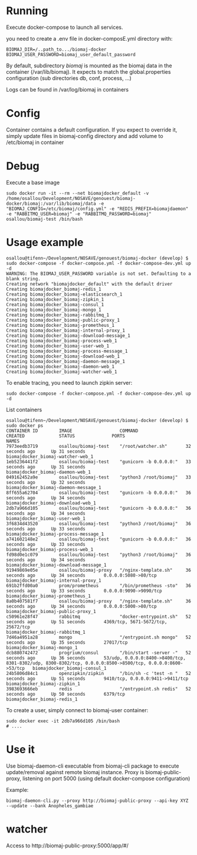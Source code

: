 # Running

Execute docker-compose to launch all services.

you need to create a .env file in docker-composE.yml directory with:

    BIOMAJ_DIR=/..path_to.../biomaj-docker
    BIOMAJ_USER_PASSWORD=biomaj_user_default_password

By default, subdirectory *biomaj* is mounted as the biomaj data in the container (/var/lib/biomaj). It expects to match the global.properties configuration (sub directories db, conf, process, ...)

Logs can be found in /var/log/biomaj in containers

# Config

Container contains a default configuration. If you expect to override it, simply update files in biomaj-config directory and add volume to /etc/biomaj in container


# Debug

Execute a base image

    sudo docker run -it --rm --net biomajdocker_default -v /home/osallou/Development/NOSAVE/genouest/biomaj-docker/biomaj:/var/lib/biomaj/data -e "BIOMAJ_CONFIG=/etc/biomaj/config.yml" -e "REDIS_PREFIX=biomajdaemon" -e "RABBITMQ_USER=biomaj" -e "RABBITMQ_PASSWORD=biomaj" osallou/biomaj-test /bin/bash


# Usage example

    osallou@tifenn~/Development/NOSAVE/genouest/biomaj-docker (develop) $ sudo docker-compose -f docker-compose.yml -f docker-compose-dev.yml up -d
    WARNING: The BIOMAJ_USER_PASSWORD variable is not set. Defaulting to a blank string.
    Creating network "biomajdocker_default" with the default driver
    Creating biomajdocker_biomaj-redis_1
    Creating biomajdocker_biomaj-elasticsearch_1
    Creating biomajdocker_biomaj-zipkin_1
    Creating biomajdocker_biomaj-consul_1
    Creating biomajdocker_biomaj-mongo_1
    Creating biomajdocker_biomaj-rabbitmq_1
    Creating biomajdocker_biomaj-public-proxy_1
    Creating biomajdocker_biomaj-prometheus_1
    Creating biomajdocker_biomaj-internal-proxy_1
    Creating biomajdocker_biomaj-download-message_1
    Creating biomajdocker_biomaj-process-web_1
    Creating biomajdocker_biomaj-user-web_1
    Creating biomajdocker_biomaj-process-message_1
    Creating biomajdocker_biomaj-download-web_1
    Creating biomajdocker_biomaj-daemon-message_1
    Creating biomajdocker_biomaj-daemon-web_1
    Creating biomajdocker_biomaj-watcher-web_1

To enable tracing, you need to launch zipkin server:

    sudo docker-compose -f docker-compose.yml -f docker-compose-dev.yml up -d

List containers

    osallou@tifenn~/Development/NOSAVE/genouest/biomaj-docker (develop) $ sudo docker ps
    CONTAINER ID        IMAGE                  COMMAND                  CREATED             STATUS              PORTS                                                                                                        NAMES
    7973eedb3719        osallou/biomaj-test    "/root/watcher.sh"       32 seconds ago      Up 31 seconds                                                                                                                    biomajdocker_biomaj-watcher-web_1
    1eb5236441f2        osallou/biomaj-test    "gunicorn -b 0.0.0.0:"   33 seconds ago      Up 31 seconds                                                                                                                    biomajdocker_biomaj-daemon-web_1
    049162452a9e        osallou/biomaj-test    "python3 /root/biomaj"   33 seconds ago      Up 32 seconds                                                                                                                    biomajdocker_biomaj-daemon-message_1
    8ff655a62704        osallou/biomaj-test    "gunicorn -b 0.0.0.0:"   36 seconds ago      Up 34 seconds                                                                                                                    biomajdocker_biomaj-download-web_1
    2db7a966d105        osallou/biomaj-test    "gunicorn -b 0.0.0.0:"   36 seconds ago      Up 34 seconds                                                                                                                    biomajdocker_biomaj-user-web_1
    3f6834d43520        osallou/biomaj-test    "python3 /root/biomaj"   36 seconds ago      Up 33 seconds                                                                                                                    biomajdocker_biomaj-process-message_1
    a741602148e2        osallou/biomaj-test    "gunicorn -b 0.0.0.0:"   36 seconds ago      Up 33 seconds                                                                                                                    biomajdocker_biomaj-process-web_1
    fd98d0e1c079        osallou/biomaj-test    "python3 /root/biomaj"   36 seconds ago      Up 34 seconds                                                                                                                    biomajdocker_biomaj-download-message_1
    91949869e05e        osallou/biomaj-proxy   "/nginx-template.sh"     36 seconds ago      Up 34 seconds       0.0.0.0:5080->80/tcp                                                                                         biomajdocker_biomaj-internal-proxy_1
    691b2ffd00a0        prom/prometheus        "/bin/prometheus -sto"   36 seconds ago      Up 33 seconds       0.0.0.0:9090->9090/tcp                                                                                       biomajdocker_biomaj-prometheus_1
    8a0b407581f7        osallou/biomaj-proxy   "/nginx-template.sh"     36 seconds ago      Up 34 seconds       0.0.0.0:5000->80/tcp                                                                                         biomajdocker_biomaj-public-proxy_1
    c50961e28f47        rabbitmq               "docker-entrypoint.sh"   52 seconds ago      Up 51 seconds       4369/tcp, 5671-5672/tcp, 25672/tcp                                                                           biomajdocker_biomaj-rabbitmq_1
    7d46a4951a28        mongo                  "/entrypoint.sh mongo"   52 seconds ago      Up 35 seconds       27017/tcp                                                                                                    biomajdocker_biomaj-mongo_1
    dcb880742472        progrium/consul        "/bin/start -server -"   52 seconds ago      Up 36 seconds       53/udp, 0.0.0.0:8400->8400/tcp, 8301-8302/udp, 8300-8302/tcp, 0.0.0.0:8500->8500/tcp, 0.0.0.0:8600->53/tcp   biomajdocker_biomaj-consul_1
    24b5806d84c1        openzipkin/zipkin      "/bin/sh -c 'test -n "   52 seconds ago      Up 51 seconds       9410/tcp, 0.0.0.0:9411->9411/tcp                                                                             biomajdocker_biomaj-zipkin_1
    3983693666eb        redis                  "/entrypoint.sh redis"   52 seconds ago      Up 50 seconds       6379/tcp                                                                                                     biomajdocker_biomaj-redis_1


To create a user, simply connect to biomaj-user container:

    sudo docker exec -it 2db7a966d105 /bin/bash
    # ....

# Use it

Use biomaj-daemon-cli executable from biomaj-cli package to execute update/removal against remote biomaj instance.
Proxy is biomaj-public-proxy, listening on port 5000 (using default docker-compose configuration)

Example:

    biomaj-daemon-cli.py --proxy http://biomaj-public-proxy --api-key XYZ --update --bank Anopheles_gambiae


# watcher

Access to http://biomaj-public-proxy:5000/app/#/
